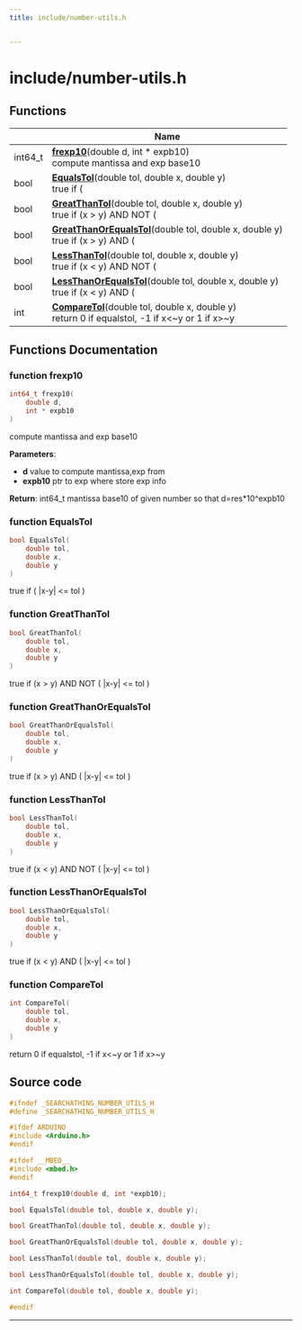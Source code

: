 ```yaml
---
title: include/number-utils.h


---
```


# include/number-utils.h












## Functions

|                | Name           |
| -------------- | -------------- |
| int64_t | **[frexp10](https://github.com/devel0/iot-utils/tree/main/data/api/Files/number-utils_8h.md#function-frexp10)**(double d, int * expb10) <br>compute mantissa and exp base10  |
| bool | **[EqualsTol](https://github.com/devel0/iot-utils/tree/main/data/api/Files/number-utils_8h.md#function-equalstol)**(double tol, double x, double y) <br>true if ( |x-y| <= tol )  |
| bool | **[GreatThanTol](https://github.com/devel0/iot-utils/tree/main/data/api/Files/number-utils_8h.md#function-greatthantol)**(double tol, double x, double y) <br>true if (x > y) AND NOT ( |x-y| <= tol )  |
| bool | **[GreatThanOrEqualsTol](https://github.com/devel0/iot-utils/tree/main/data/api/Files/number-utils_8h.md#function-greatthanorequalstol)**(double tol, double x, double y) <br>true if (x > y) AND ( |x-y| <= tol )  |
| bool | **[LessThanTol](https://github.com/devel0/iot-utils/tree/main/data/api/Files/number-utils_8h.md#function-lessthantol)**(double tol, double x, double y) <br>true if (x < y) AND NOT ( |x-y| <= tol )  |
| bool | **[LessThanOrEqualsTol](https://github.com/devel0/iot-utils/tree/main/data/api/Files/number-utils_8h.md#function-lessthanorequalstol)**(double tol, double x, double y) <br>true if (x < y) AND ( |x-y| <= tol )  |
| int | **[CompareTol](https://github.com/devel0/iot-utils/tree/main/data/api/Files/number-utils_8h.md#function-comparetol)**(double tol, double x, double y) <br>return 0 if equalstol, -1 if x<~y or 1 if x>~y  |








## Functions Documentation

### function frexp10

```cpp
int64_t frexp10(
    double d,
    int * expb10
)
```

compute mantissa and exp base10 

**Parameters**: 

  * **d** value to compute mantissa,exp from 
  * **expb10** ptr to exp where store exp info 







**Return**: int64_t mantissa base10 of given number so that d=res*10^expb10 





















### function EqualsTol

```cpp
bool EqualsTol(
    double tol,
    double x,
    double y
)
```

true if ( |x-y| <= tol ) 




























### function GreatThanTol

```cpp
bool GreatThanTol(
    double tol,
    double x,
    double y
)
```

true if (x > y) AND NOT ( |x-y| <= tol ) 




























### function GreatThanOrEqualsTol

```cpp
bool GreatThanOrEqualsTol(
    double tol,
    double x,
    double y
)
```

true if (x > y) AND ( |x-y| <= tol ) 




























### function LessThanTol

```cpp
bool LessThanTol(
    double tol,
    double x,
    double y
)
```

true if (x < y) AND NOT ( |x-y| <= tol ) 




























### function LessThanOrEqualsTol

```cpp
bool LessThanOrEqualsTol(
    double tol,
    double x,
    double y
)
```

true if (x < y) AND ( |x-y| <= tol ) 




























### function CompareTol

```cpp
int CompareTol(
    double tol,
    double x,
    double y
)
```

return 0 if equalstol, -1 if x<~y or 1 if x>~y 
































## Source code

```cpp
#ifndef _SEARCHATHING_NUMBER_UTILS_H
#define _SEARCHATHING_NUMBER_UTILS_H

#ifdef ARDUINO
#include <Arduino.h>
#endif

#ifdef __MBED__
#include <mbed.h>
#endif

int64_t frexp10(double d, int *expb10);

bool EqualsTol(double tol, double x, double y);

bool GreatThanTol(double tol, double x, double y);

bool GreatThanOrEqualsTol(double tol, double x, double y);

bool LessThanTol(double tol, double x, double y);

bool LessThanOrEqualsTol(double tol, double x, double y);

int CompareTol(double tol, double x, double y);

#endif
```


-------------------------------


